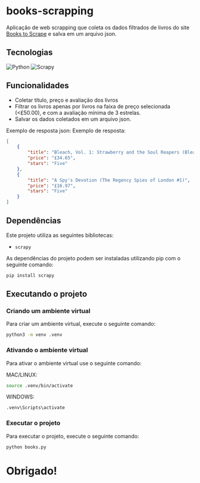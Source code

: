 # books-scrapping
Aplicação de web scrapping que coleta os dados filtrados de livros do site [Books to Scrape](http://books.toscrape.com/) e salva em um arquivo json.



## Tecnologias 
![Python](https://img.shields.io/badge/python-3670A0?style=for-the-badge&logo=python&logoColor=ffdd54) 
![Scrapy](https://img.shields.io/badge/scrapy-%2360a839.svg?style=for-the-badge&logo=scrapy&logoColor=d1d2d3)

## Funcionalidades
- Coletar título, preço e avaliação dos livros
- Filtrar os livros apenas por livros na faixa de preço selecionada (<£50.00), e com a avaliação mínima de 3 estrelas.
- Salvar os dados coletados em um arquivo json.

Exemplo de resposta json:
Exemplo de resposta:
```json
[
    {
        "title": "Bleach, Vol. 1: Strawberry and the Soul Reapers (Bleach #1)",
        "price": "£34.65",
        "stars": "Five"
    },
    {
        "title": "A Spy's Devotion (The Regency Spies of London #1)",
        "price": "£16.97",
        "stars": "Five"
    }
]
```

## Dependências

Este projeto utiliza as seguintes bibliotecas:

- `scrapy`

As dependências do projeto podem ser instaladas utilizando pip com o seguinte comando:

```bash
pip install scrapy
```

## Executando o projeto

### Criando um ambiente virtual

Para criar um ambiente virtual, execute o seguinte comando:

```bash
python3 -m venv .venv
```
### Ativando o ambiente virtual
Para ativar o ambiente virtual use o seguinte comando:

MAC/LINUX:

```bash
source .venv/bin/activate
```

WINDOWS:

```bash
.venv\Scripts\activate
```
### Executar o projeto

Para executar o projeto, execute o seguinte comando:

```bash
python books.py
```

# Obrigado!

